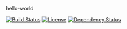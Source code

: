 hello-world

[![Build Status](https://travis-ci.org/ruben-burr/hello-world.svg?branch=master)](https://travis-ci.org/ruben-burr/hello-world)
[![License](http://img.shields.io/:license-apache-blue.svg)](http://www.apache.org/licenses/LICENSE-2.0.html)
[![Dependency Status](https://www.versioneye.com/user/projects/571a1b5afcd19a0039f17b2d/badge.svg?style=flat)](https://www.versioneye.com/user/projects/571a1b5afcd19a0039f17b2d)